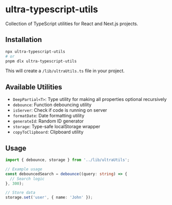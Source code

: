 # ultra-typescript-utils

Collection of TypeScript utilities for React and Next.js projects.

## Installation

```bash
npx ultra-typescript-utils
# or
pnpm dlx ultra-typescript-utils
```

This will create a `/lib/ultraUtils.ts` file in your project.

## Available Utilities

- `DeepPartial<T>`: Type utility for making all properties optional recursively
- `debounce`: Function debouncing utility
- `isServer`: Check if code is running on server
- `formatDate`: Date formatting utility
- `generateId`: Random ID generator
- `storage`: Type-safe localStorage wrapper
- `copyToClipboard`: Clipboard utility

## Usage

```typescript
import { debounce, storage } from '../lib/ultraUtils';

// Example usage
const debouncedSearch = debounce((query: string) => {
  // Search logic
}, 300);

// Store data
storage.set('user', { name: 'John' });
```
